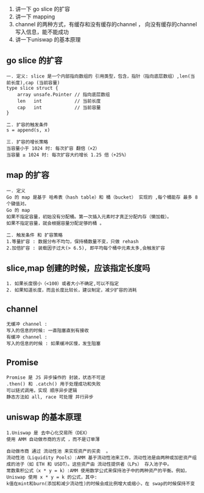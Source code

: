 1. 讲一下 go slice 的扩容
2. 讲一下 mapping
3. channel 的两种方式，有缓存和没有缓存的channel ， 向没有缓存的channel 写入信息，能不能成功
4. 讲一下uniswap 的基本原理

## go slice 的扩容
```
一. 定义: slice 是一个内部指向数组的 引用类型，包含，指针（指向底层数组）,len(当前长度),cap (当前容量)
type slice struct {
    array unsafe.Pointer // 指向底层数组
    len   int            // 当前长度
    cap   int            // 当前容量
}

二. 扩容的触发条件
s = append(s, x)

三. 扩容的增长策略
当容量小于 1024 时: 每次扩容 翻倍（×2）
当容量 ≥ 1024 时: 每次扩容大约增长 1.25 倍（+25%）
```

## map 的扩容 
```
一. 定义
Go 的 map 是基于 哈希表（hash table）和 桶（bucket） 实现的 ,每个桶能存 最多 8 个键值对。
Go 的 map 
如果不指定容量，初始没有分配桶。第一次插入元素时才真正分配内存（懒加载）。
如果不指定容量，就会根据容量分配足够的桶 。

二. 触发条件 和 扩容策略
1.等量扩容 : 数据分布不均匀，保持桶数量不变，只做 rehash
2.加倍扩容 : 装载因子过大(> 6.5), 即平均每个桶中元素太多,会触发扩容
```

## slice,map 创建的时候，应该指定长度吗
```
1. 如果长度很小（<100）或者大小不确定,可以不指定
2. 如果知道长度，而且长度比较长，建议制定，减少扩容的消耗
```

## channel 
```
无缓冲 channel :
写入的信息的时候: 一直阻塞直到有接收
有缓冲 channel :
写入的信息的时候 : 如果缓冲区慢，发生阻塞
```

## Promise
```
Promise 是 JS 异步操作的 封装，状态不可逆
.then() 和 .catch() 用于处理成功和失败
可以链式调用，实现 顺序异步逻辑
静态方法如 all, race 可处理 并行异步
```


## uniswap 的基本原理
```
1.Uniswap 是 去中心化交易所（DEX）
使用 AMM 自动做市商的方式 ，而不是订单薄

自动做市商 通过 流动性池 来实现资产的买卖  。
流动性池（Liquidity Pools）:AMM 基于流动性池来工作，流动性池是由两种或加密资产组成的池子（如 ETH 和 USDT）。这些资产由 流动性提供者（LPs） 存入池子中。
常数乘积公式（x * y = k）:AMM 使用数学公式来保持池子中的两种资产的平衡。例如，Uniswap 使用 x * y = k 的公式，其中:
k值在mint和burn(添加和减少流动性)的时候会成比例增大或缩小，在 swap的时候保持不变

```
